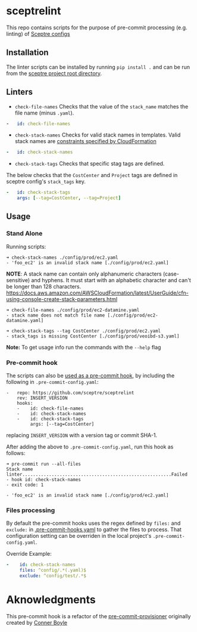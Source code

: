 # sceptrelint
This repo contains scripts for the purpose of pre-commit processing
(e.g. linting) of [Sceptre configs](https://docs.sceptre-project.org/dev/docs/stack_config.html)

## Installation

The linter scripts can be installed by running `pip install .` and can be run from the
[sceptre project root directory](https://sceptre.cloudreach.com/dev/docs/templates.html#templates).

## Linters

* `check-file-names`  Checks that the value  of the `stack_name` matches the
file name (minus `.yaml`).

```yaml
-   id: check-file-names
```

* `check-stack-names` Checks for valid stack names in templates. Valid
stack names are [constraints specified by
CloudFormation](https://docs.aws.amazon.com/AWSCloudFormation/latest/UserGuide/cfn-using-console-create-stack-parameters.html)

```yaml
-   id: check-stack-names
```

* `check-stack-tags` Checks that specific stag tags are defined.

The below checks that the `CostCenter` and `Project` tags are defined in sceptre config's `stack_tags` key.
```yaml
-   id: check-stack-tags
    args: [--tag=CostCenter, --tag=Project]
```

## Usage

### Stand Alone
Running scripts:

```shell script
➜ check-stack-names ./config/prod/ec2.yaml
- 'foo_ec2' is an invalid stack name [./config/prod/ec2.yaml]
```
__NOTE__: A stack name can contain only alphanumeric characters (case-sensitive) and hyphens.
It must start with an alphabetic character and can't be longer than 128 characters.
https://docs.aws.amazon.com/AWSCloudFormation/latest/UserGuide/cfn-using-console-create-stack-parameters.html

```shell script
➜ check-file-names ./config/prod/ec2-datamine.yaml
- stack name does not match file name [./config/prod/ec2-datamine.yaml]
```

```shell script
➜ check-stack-tags --tag CostCenter ./config/prod/ec2.yaml
- stack_tags is missing CostCenter [./config/prod/veoibd-s3.yaml]
```

__Note:__ To get usage info run the commands with the `--help` flag


### Pre-commit hook
The scripts can also be [used as a pre-commit hook](https://pre-commit.com/#2-add-a-pre-commit-configuration),
by including the following in `.pre-commit-config.yaml`:
```
-   repo: https://github.com/sceptre/sceptrelint
    rev: INSERT_VERSION
    hooks:
    -    id: check-file-names
    -    id: check-stack-names
    -    id: check-stack-tags
         args: [--tag=CostCenter]
```
replacing `INSERT_VERSION` with a version tag or commit SHA-1.


After adding the above to `.pre-commit-config.yaml`, run this hook as follows:
```shell script
➜ pre-commit run --all-files
Stack name linter........................................................Failed
- hook id: check-stack-names
- exit code: 1

- 'foo_ec2' is an invalid stack name [./config/prod/ec2.yaml]
```

### Files processing
By default the pre-commit hooks uses the regex defined by `files:` and `exclude:` in
[.pre-commit-hooks.yaml](.pre-commit-hooks.yaml) to gather the files to process.
That configuration setting can be overriden in the local project's
`.pre-commit-config.yaml`.

Override Example:
```yaml
-    id: check-stack-names
     files: ^config/.*(.yaml)$
     exclude: ^config/test/.*$
```

# Aknowledgments
This pre-commit hook is a refactor of the
[pre-commit-provisioner](https://github.com/Sage-Bionetworks-IT/pre-commit-provisioner)
originally created by [Conner Boyle](https://github.com/cascadianblue)
